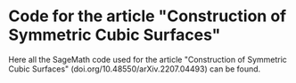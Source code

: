 # Code for the article "Construction of Symmetric Cubic Surfaces" 

Here all the SageMath code used for the article "Construction of Symmetric Cubic Surfaces" (doi.org/10.48550/arXiv.2207.04493) can be found.
